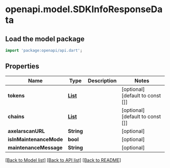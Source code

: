 # openapi.model.SDKInfoResponseData

## Load the model package
```dart
import 'package:openapi/api.dart';
```

## Properties
Name | Type | Description | Notes
------------ | ------------- | ------------- | -------------
**tokens** | [**List<Token>**](Token.md) |  | [optional] [default to const []]
**chains** | [**List<ChainData>**](ChainData.md) |  | [optional] [default to const []]
**axelarscanURL** | **String** |  | [optional] 
**isInMaintenanceMode** | **bool** |  | [optional] 
**maintenanceMessage** | **String** |  | [optional] 

[[Back to Model list]](../README.md#documentation-for-models) [[Back to API list]](../README.md#documentation-for-api-endpoints) [[Back to README]](../README.md)


